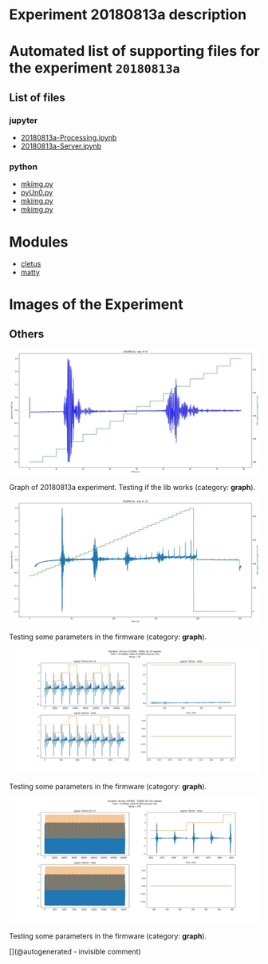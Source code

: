 # Experiment 20180813a description





# Automated list of supporting files for the __experiment `20180813a`__

## List of files

### jupyter

* [20180813a-Processing.ipynb](/matty/20180813a/20180813a-Processing.ipynb)
* [20180813a-Server.ipynb](/matty/20180813a/20180813a-Server.ipynb)


### python

* [mkimg.py](/matty/20180813a/mkimg.py)
* [pyUn0.py](/matty/20180813a/pyUn0.py)
* [mkimg.py](/matty/20201104a/mkimg.py)
* [mkimg.py](/matty/20201107a/mkimg.py)





# Modules

* [cletus](/retired/cletus/)
* [matty](/matty/)




# Images of the Experiment

## Others

![](/matty/20180814a/images/20180813a-8.jpg)

Graph of 20180813a experiment. Testing if the lib works (category: __graph__).

![](/matty/20180813a/images/20180813a-14.jpg)

Testing some parameters in the firmware (category: __graph__).

![](/matty/20180813a/images/20180813a-14-all.jpg)

Testing some parameters in the firmware (category: __graph__).

![](/matty/20180813a/images/20180813a-17-all.jpg)

Testing some parameters in the firmware (category: __graph__).










[](@autogenerated - invisible comment)